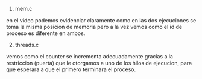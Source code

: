 1. mem.c

en el video podemos evidenciar claramente como en las dos ejecuciones se toma la misma posicion de memoria
pero a la vez vemos como el id de proceso es diferente en ambos.

2. threads.c

vemos como el counter se incrementa adecuadamente gracias a la restriccion (puerta) que le otorgamos
a uno de los hilos de ejecucion, para que esperara a que el primero terminara el proceso.
